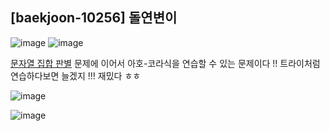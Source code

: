 ## [baekjoon-10256] 돌연변이

![image](https://user-images.githubusercontent.com/22045163/104025854-918bb400-5208-11eb-9879-6d3e8486db44.png)
![image](https://user-images.githubusercontent.com/22045163/104025903-9b151c00-5208-11eb-9531-5d335ede2a93.png)

[문자열 집합 판별](../P9250) 문제에 이어서 아호-코라식을 연습할 수 있는 문제이다 !! 
트라이처럼 연습하다보면 늘겠지 !!! 재밌다 ㅎㅎ

![image](https://user-images.githubusercontent.com/22045163/104025954-ab2cfb80-5208-11eb-85ce-0ac9d80a27f0.png)

![image](https://user-images.githubusercontent.com/22045163/104026164-e92a1f80-5208-11eb-948a-e97e2d392cbe.png)
